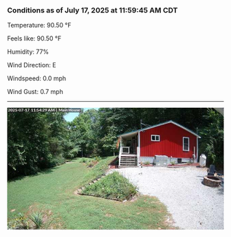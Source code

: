 ### Conditions as of July 17, 2025 at 11:59:45 AM CDT 

Temperature: 90.50 &deg;F

Feels like: 90.50 &deg;F

Humidity: 77%

Wind Direction: E

Windspeed: 0.0 mph

Wind Gust: 0.7 mph

---

<img src="./images/latest.jpeg"/>

